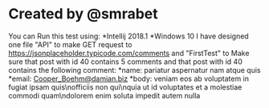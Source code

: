 # Created by @smrabet
You can Run this test using:
			*Intellij 2018.1
			*Windows 10
 I have designed one file "API"  to make GET request to https://jsonplaceholder.typicode.com/comments 
 and "FirstTest" to Make sure that post with id 40 contains 5 comments and that post with id 40 contains the following comment:
							*name: pariatur aspernatur nam atque quis
							*email: Cooper_Boehm@damian.biz
							*body: veniam eos ab voluptatem in fugiat ipsam quis\nofficiis non qui\nquia ut id voluptates et a molestiae commodi quam\ndolorem enim soluta impedit autem nulla
